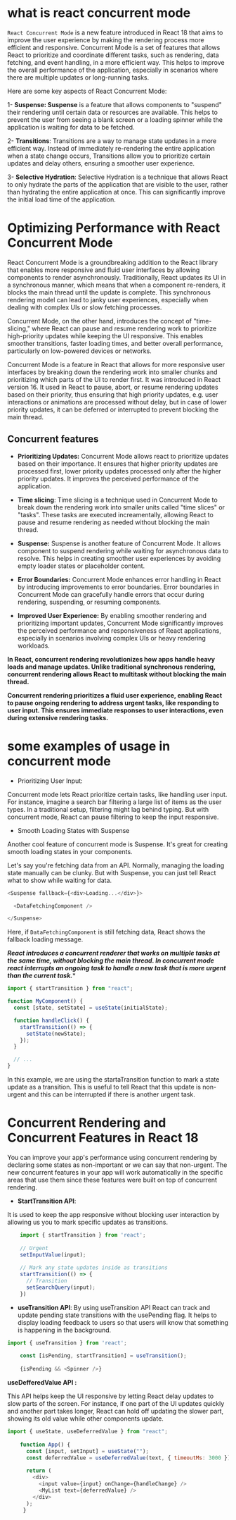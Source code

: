 
# what is react concurrent mode 
`React Concurrent Mode` is a new feature introduced in React 18 that aims to improve the user experience by making the rendering process more efficient and responsive.
Concurrent Mode is a set of features that allows React to prioritize and coordinate different tasks, such as rendering, data fetching, and event handling, in a more efficient way. This helps to improve the overall performance of the application, especially in scenarios where there are multiple updates or long-running tasks.


Here are some key aspects of React Concurrent Mode:

1- **Suspense: Suspense** is a feature that allows components to "suspend" their rendering until certain data or resources are available. This helps to prevent the user from seeing a blank screen or a loading spinner while the application is waiting for data to be fetched.

2- **Transitions**: Transitions are a way to manage state updates in a more efficient way. Instead of immediately re-rendering the entire application when a state change occurs, Transitions allow you to prioritize certain updates and delay others, ensuring a smoother user experience.

3- **Selective Hydration**: Selective Hydration is a technique that allows React to only hydrate the parts of the application that are visible to the user, rather than hydrating the entire application at once. This can significantly improve the initial load time of the application.


# Optimizing Performance with React Concurrent Mode

React Concurrent Mode is a groundbreaking addition to the React library that enables more responsive and fluid user interfaces by allowing components to render asynchronously.
Traditionally, React updates its UI in a synchronous manner, which means that when a component re-renders, it blocks the main thread until the update is complete. This synchronous rendering model can lead to janky user experiences, especially when dealing with complex UIs or slow fetching processes.

Concurrent Mode, on the other hand, introduces the concept of "time-slicing," where React can pause and resume rendering work to prioritize high-priority updates while keeping the UI responsive. This enables smoother transitions, faster loading times, and better overall performance, particularly on low-powered devices or networks.

Concurrent Mode is a feature in React that allows for more responsive user interfaces by breaking down the rendering work into smaller chunks and prioritizing which parts of the UI to render first. It was introduced in React version 16. It used in React to pause, abort, or resume rendering updates based on their priority, thus ensuring that high priority updates, e.g. user interactions or animations are processed without delay, but in case of lower priority updates, it can be deferred or interrupted to prevent blocking the main thread.


## Concurrent features

- **Prioritizing Updates:** Concurrent Mode allows react to prioritize updates based on their importance. It ensures that higher priority updates are processed first, lower priority updates processed only after the higher priority updates. It improves the perceived performance of the application.

- **Time slicing**: Time slicing is a technique used in Concurrent Mode to break down the rendering work into smaller units called "time slices" or "tasks". These tasks are executed increamentally, allowing React to pause and resume rendering as needed without blocking the main thread.


- **Suspense:** Suspense is another feature of Concurrent Mode. It allows component to suspend rendering while waiting for asynchronous data to resolve. This helps in creating smoother user experiences by avoiding empty loader states or placeholder content.

- **Error Boundaries:** Concurrent Mode enhances error handling in React by introducing improvements to error boundaries. Error boundaries in Concurrent Mode can gracefully handle errors that occur during rendering, suspending, or resuming components.

- **Improved User Experience:** By enabling smoother rendering and prioritizing important updates, Concurrent Mode significantly improves the perceived performance and responsiveness of React applications, especially in scenarios involving complex UIs or heavy rendering workloads.

****In React, concurrent rendering revolutionizes how apps handle heavy loads and manage updates. Unlike traditional synchronous rendering, concurrent rendering allows React to multitask without blocking the main thread.****

****Concurrent rendering prioritizes a fluid user experience, enabling React to pause ongoing rendering to address urgent tasks, like responding to user input. This ensures immediate responses to user interactions, even during extensive rendering tasks.****


# some examples of usage in concurrent mode

-  Prioritizing User Input:

Concurrent mode lets React prioritize certain tasks, like handling user input. For instance, imagine a search bar filtering a large list of items as the user types. In a traditional setup, filtering might lag behind typing. But with concurrent mode, React can pause filtering to keep the input responsive.


- Smooth Loading States with Suspense

Another cool feature of concurrent mode is Suspense. It's great for creating smooth loading states in your components.

Let's say you're fetching data from an API. Normally, managing the loading state manually can be clunky. But with Suspense, you can just tell React what to show while waiting for data.

```js
<Suspense fallback={<div>Loading...</div>}>

  <DataFetchingComponent />

</Suspense>
```
Here, if `DataFetchingComponent` is still fetching data, React shows the fallback loading message.

***React introduces a concurrent renderer that works on multiple tasks at the same time, without blocking the main thread. In concurrent mode react interrupts an ongoing task to handle a new task that is more urgent than the current task.****

```js
import { startTransition } from "react";

function MyComponent() {
  const [state, setState] = useState(initialState);

  function handleClick() {
    startTransition(() => {
      setState(newState);
    });
  }

  // ...
}
```



In this example, we are using the startaTransition function to mark a state update as a transition. This is useful to tell React that this update is non-urgent and this can be interrupted if there is another urgent task.



# Concurrent Rendering and Concurrent Features in React 18

You can improve your app's performance using concurrent rendering by declaring some states as non-important or we can say that non-urgent. The new concurrent features in your app will work automatically in the specific areas that use them since these features were built on top of concurrent rendering.

- **StartTransition API**:

It is used to keep the app responsive without blocking user interaction by allowing us you to mark specific updates as transitions.

```js
    import { startTransition } from 'react';
    
    // Urgent
    setInputValue(input);
    
    // Mark any state updates inside as transitions
    startTransition(() => {
      // Transition
      setSearchQuery(input);
    })
```
- **useTransition API**:
By using useTransition API React can track and update pending state transitions with the usePending flag. It helps to display loading feedback to users so that users will know that something is happening in the background.

```js
import { useTransition } from 'react';
    
    const [isPending, startTransition] = useTransition();
    
    {isPending && <Spinner />}
```
 **useDefferedValue API :**

 This API helps keep the UI responsive by letting React delay updates to slow parts of the screen. For instance, if one part of the UI updates quickly and another part takes longer, React can hold off updating the slower part, showing its old value while other components update.
```js
import { useState, useDeferredValue } from "react";
    
    function App() {
      const [input, setInput] = useState("");
      const deferredValue = useDeferredValue(text, { timeoutMs: 3000 }); 
    
      return (
        <div>
          <input value={input} onChange={handleChange} />
          <MyList text={deferredValue} />
        </div>
      );
     }
```